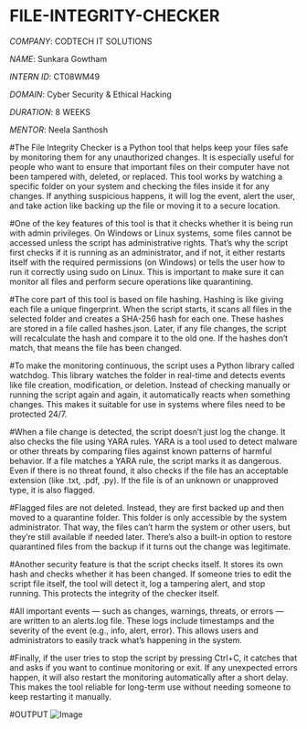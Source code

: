 # FILE-INTEGRITY-CHECKER

*COMPANY*: CODTECH IT SOLUTIONS

*NAME*: Sunkara Gowtham

*INTERN ID*: CT08WM49

*DOMAIN*: Cyber Security & Ethical Hacking

*DURATION*: 8 WEEKS

*MENTOR*: Neela Santhosh

#The File Integrity Checker is a Python tool that helps keep your files safe by monitoring them for any unauthorized changes. It is especially useful for people who want to ensure that important files on their computer have not been tampered with, deleted, or replaced. This tool works by watching a specific folder on your system and checking the files inside it for any changes. If anything suspicious happens, it will log the event, alert the user, and take action like backing up the file or moving it to a secure location.

#One of the key features of this tool is that it checks whether it is being run with admin privileges. On Windows or Linux systems, some files cannot be accessed unless the script has administrative rights. That’s why the script first checks if it is running as an administrator, and if not, it either restarts itself with the required permissions (on Windows) or tells the user how to run it correctly using sudo on Linux. This is important to make sure it can monitor all files and perform secure operations like quarantining.

#The core part of this tool is based on file hashing. Hashing is like giving each file a unique fingerprint. When the script starts, it scans all files in the selected folder and creates a SHA-256 hash for each one. These hashes are stored in a file called hashes.json. Later, if any file changes, the script will recalculate the hash and compare it to the old one. If the hashes don’t match, that means the file has been changed.

#To make the monitoring continuous, the script uses a Python library called watchdog. This library watches the folder in real-time and detects events like file creation, modification, or deletion. Instead of checking manually or running the script again and again, it automatically reacts when something changes. This makes it suitable for use in systems where files need to be protected 24/7.

#When a file change is detected, the script doesn’t just log the change. It also checks the file using YARA rules. YARA is a tool used to detect malware or other threats by comparing files against known patterns of harmful behavior. If a file matches a YARA rule, the script marks it as dangerous. Even if there is no threat found, it also checks if the file has an acceptable extension (like .txt, .pdf, .py). If the file is of an unknown or unapproved type, it is also flagged.

#Flagged files are not deleted. Instead, they are first backed up and then moved to a quarantine folder. This folder is only accessible by the system administrator. That way, the files can’t harm the system or other users, but they’re still available if needed later. There’s also a built-in option to restore quarantined files from the backup if it turns out the change was legitimate.

#Another security feature is that the script checks itself. It stores its own hash and checks whether it has been changed. If someone tries to edit the script file itself, the tool will detect it, log a tampering alert, and stop running. This protects the integrity of the checker itself.

#All important events — such as changes, warnings, threats, or errors — are written to an alerts.log file. These logs include timestamps and the severity of the event (e.g., info, alert, error). This allows users and administrators to easily track what’s happening in the system.

#Finally, if the user tries to stop the script by pressing Ctrl+C, it catches that and asks if you want to continue monitoring or exit. If any unexpected errors happen, it will also restart the monitoring automatically after a short delay. This makes the tool reliable for long-term use without needing someone to keep restarting it manually.

#OUTPUT
![Image](https://github.com/user-attachments/assets/1d207dd2-92f9-4dc7-b83b-f0cbf83f3ab0)
